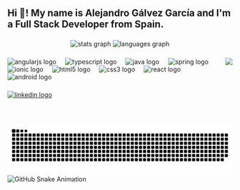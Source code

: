 <h2 align="left">Hi 👋! My name is Alejandro Gálvez García and I'm a Full Stack Developer from Spain.</h2>

###

<div align="center">
  <img src="https://github-readme-stats.vercel.app/api?username=alexgg9&show_icons=true&count_private=true&theme=dracula&hide_border=true" height="150" alt="stats graph" />
  <img src="https://github-readme-stats.vercel.app/api/top-langs/?username=alexgg9&layout=compact&card_width=320&langs_count=5&theme=dracula&hide_border=true" height="150" alt="languages graph" />
</div>

###

<img align="right" height="150" src="https://i.giphy.com/media/v1.Y2lkPTc5MGI3NjExZDJicGkxNmtnMmY0Y3I4dzA1NmsxeGUwdHJ1eWxsdGw1NXk4ZHRsZCZlcD12MV9pbnRlcm5hbF9naWZfYnlfaWQmY3Q9Zw/qgQUggAC3Pfv687qPC/giphy.gif" />

###

<div align="left">
  <img src="https://cdn.jsdelivr.net/gh/devicons/devicon/icons/angularjs/angularjs-original.svg" height="30" alt="angularjs logo" />
  <img width="12" />
  <img src="https://cdn.jsdelivr.net/gh/devicons/devicon/icons/typescript/typescript-original.svg" height="30" alt="typescript logo" />
  <img width="12" />
  <img src="https://cdn.jsdelivr.net/gh/devicons/devicon/icons/java/java-original.svg" height="30" alt="java logo" />
  <img width="12" />
  <img src="https://cdn.jsdelivr.net/gh/devicons/devicon/icons/spring/spring-original.svg" height="30" alt="spring logo" />
  <img width="12" />
  <img src="https://cdn.jsdelivr.net/gh/devicons/devicon/icons/ionic/ionic-original.svg" height="30" alt="ionic logo" />
  <img width="12" />
  <img src="https://cdn.jsdelivr.net/gh/devicons/devicon/icons/html5/html5-original.svg" height="30" alt="html5 logo" />
  <img width="12" />
  <img src="https://cdn.jsdelivr.net/gh/devicons/devicon/icons/css3/css3-original.svg" height="30" alt="css3 logo" />
  <img width="12" />
  <img src="https://cdn.jsdelivr.net/gh/devicons/devicon/icons/react/react-original.svg" height="30" alt="react logo" />
  <img width="12" />
  <img src="https://cdn.jsdelivr.net/gh/devicons/devicon/icons/android/android-original.svg" height="30" alt="android logo" />
</div>

###

<div align="left">
  <a href="https://www.linkedin.com/in/alejandro-gálvez-garcía" target="_blank">
    <img src="https://img.shields.io/static/v1?message=LinkedIn&logo=linkedin&label=&color=0077B5&logoColor=white&labelColor=&style=for-the-badge" height="35" alt="linkedin logo" />
  </a>
</div>

###

<br clear="both">

<img src="https://raw.githubusercontent.com/alexgg9/alexgg9/output/github-contribution-grid-snake.svg" alt="Snake animation" />
<picture>
  <source media="(prefers-color-scheme: dark)" srcset="https://raw.githubusercontent.com/alexgg9/alexgg9/output/dist/github-snake-dark.svg" />
  <source media="(prefers-color-scheme: light)" srcset="https://raw.githubusercontent.com/alexgg9/alexgg9/output/dist/github-snake.svg" />
  <img src="https://raw.githubusercontent.com/alexgg9/alexgg9/output/dist/github-snake.svg" alt="GitHub Snake Animation" />
</picture>

###
